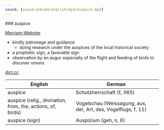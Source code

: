```yaml
---
sound: [sound:ankimd/english/mp3/auspice.mp3]
---
```


\### auspice

[Merriam-Webster](https://www.merriam-webster.com/dictionary/auspice)

- kindly patronage and guidance
    - doing research under the auspices of the local historical society
- a prophetic sign, a favorable sign
- observation by an augur especially of the flight and feeding of birds to discover omens

[dict.cc](https://www.dict.cc/auspice)

| English        | German       |
| -------------- | ------------ |
| auspice | Schutzherrschaft (f, 365) |
| auspice (relig., divination, from, the, actions, of, birds) | Vogelschau (Weissagung, aus, der, Art, des, Vogelflugs, f, 11) |
| auspice (sign) | Auspizium (geh, n, 6) |
